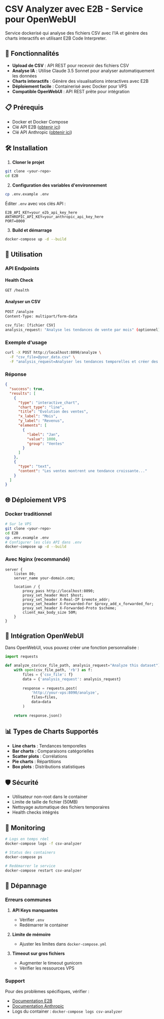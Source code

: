 # CSV Analyzer avec E2B - Service pour OpenWebUI

Service dockerisé qui analyse des fichiers CSV avec l'IA et génère des charts interactifs en utilisant E2B Code Interpreter.

## 🚀 Fonctionnalités

- **Upload de CSV** : API REST pour recevoir des fichiers CSV
- **Analyse IA** : Utilise Claude 3.5 Sonnet pour analyser automatiquement les données
- **Charts interactifs** : Génère des visualisations interactives avec E2B
- **Déploiement facile** : Containerisé avec Docker pour VPS
- **Compatible OpenWebUI** : API REST prête pour intégration

## 📋 Prérequis

- Docker et Docker Compose
- Clé API E2B ([obtenir ici](https://e2b.dev))
- Clé API Anthropic ([obtenir ici](https://console.anthropic.com))

## 🛠️ Installation

1. **Cloner le projet**
```bash
git clone <your-repo>
cd E2B
```

2. **Configuration des variables d'environnement**
```bash
cp .env.example .env
```

Éditer `.env` avec vos clés API :
```env
E2B_API_KEY=your_e2b_api_key_here
ANTHROPIC_API_KEY=your_anthropic_api_key_here
PORT=8000
```

3. **Build et démarrage**
```bash
docker-compose up -d --build
```

## 🔧 Utilisation

### API Endpoints

#### Health Check
```bash
GET /health
```

#### Analyser un CSV
```bash
POST /analyze
Content-Type: multipart/form-data

csv_file: [fichier CSV]
analysis_request: "Analyse les tendances de vente par mois" (optionnel)
```

### Exemple d'usage

```bash
curl -X POST http://localhost:8090/analyze \
  -F "csv_file=@your_data.csv" \
  -F "analysis_request=Analyser les tendances temporelles et créer des graphiques"
```

### Réponse

```json
{
  "success": true,
  "results": [
    {
      "type": "interactive_chart",
      "chart_type": "line",
      "title": "Évolution des ventes",
      "x_label": "Mois",
      "y_label": "Revenus",
      "elements": [
        {
          "label": "Jan",
          "value": 1000,
          "group": "Ventes"
        }
      ]
    },
    {
      "type": "text",
      "content": "Les ventes montrent une tendance croissante..."
    }
  ]
}
```

## 🌐 Déploiement VPS

### Docker traditionnel
```bash
# Sur le VPS
git clone <your-repo>
cd E2B
cp .env.example .env
# Configurer les clés API dans .env
docker-compose up -d --build
```

### Avec Nginx (recommandé)
```nginx
server {
    listen 80;
    server_name your-domain.com;
    
    location / {
        proxy_pass http://localhost:8090;
        proxy_set_header Host $host;
        proxy_set_header X-Real-IP $remote_addr;
        proxy_set_header X-Forwarded-For $proxy_add_x_forwarded_for;
        proxy_set_header X-Forwarded-Proto $scheme;
        client_max_body_size 50M;
    }
}
```

## 🔗 Intégration OpenWebUI

Dans OpenWebUI, vous pouvez créer une fonction personnalisée :

```python
import requests

def analyze_csv(csv_file_path, analysis_request="Analyze this dataset"):
    with open(csv_file_path, 'rb') as f:
        files = {'csv_file': f}
        data = {'analysis_request': analysis_request}
        
        response = requests.post(
            'http://your-vps:8090/analyze',
            files=files,
            data=data
        )
        
    return response.json()
```

## 📊 Types de Charts Supportés

- **Line charts** : Tendances temporelles
- **Bar charts** : Comparaisons catégorielles  
- **Scatter plots** : Corrélations
- **Pie charts** : Répartitions
- **Box plots** : Distributions statistiques

## 🛡️ Sécurité

- Utilisateur non-root dans le container
- Limite de taille de fichier (50MB)
- Nettoyage automatique des fichiers temporaires
- Health checks intégrés

## 🔧 Monitoring

```bash
# Logs en temps réel
docker-compose logs -f csv-analyzer

# Status des containers
docker-compose ps

# Redémarrer le service
docker-compose restart csv-analyzer
```

## 🚨 Dépannage

### Erreurs communes

1. **API Keys manquantes**
   - Vérifier `.env`
   - Redémarrer le container

2. **Limite de mémoire**
   - Ajuster les limites dans `docker-compose.yml`

3. **Timeout sur gros fichiers**
   - Augmenter le timeout gunicorn
   - Vérifier les ressources VPS

### Support

Pour des problèmes spécifiques, vérifier :
- [Documentation E2B](https://e2b.dev/docs)
- [Documentation Anthropic](https://docs.anthropic.com)
- Logs du container : `docker-compose logs csv-analyzer`